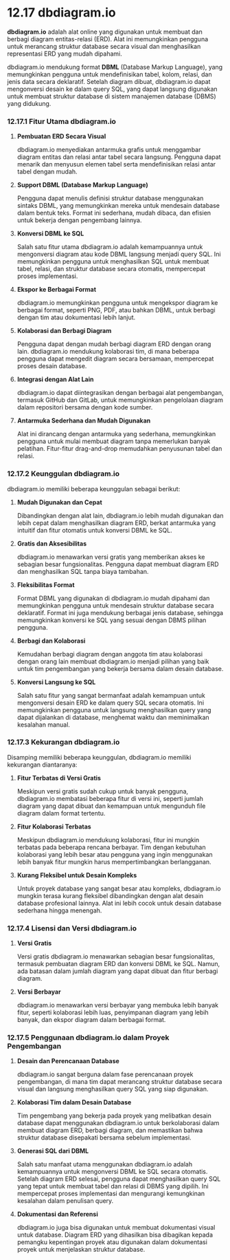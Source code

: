 # 12.17 **dbdiagram.io**

**dbdiagram.io** adalah alat online yang digunakan untuk membuat dan berbagi diagram entitas-relasi (ERD). Alat ini memungkinkan pengguna untuk merancang struktur database secara visual dan menghasilkan representasi ERD yang mudah dipahami. 

dbdiagram.io mendukung format **DBML** (Database Markup Language), yang memungkinkan pengguna untuk mendefinisikan tabel, kolom, relasi, dan jenis data secara deklaratif. Setelah diagram dibuat, dbdiagram.io dapat mengonversi desain ke dalam query SQL, yang dapat langsung digunakan untuk membuat struktur database di sistem manajemen database (DBMS) yang didukung.

### **12.17.1 Fitur Utama dbdiagram.io**

1. **Pembuatan ERD Secara Visual**
    
    dbdiagram.io menyediakan antarmuka grafis untuk menggambar diagram entitas dan relasi antar tabel secara langsung. Pengguna dapat menarik dan menyusun elemen tabel serta mendefinisikan relasi antar tabel dengan mudah.
    
2. **Support DBML (Database Markup Language)**
    
    Pengguna dapat menulis definisi struktur database menggunakan sintaks DBML, yang memungkinkan mereka untuk mendesain database dalam bentuk teks. Format ini sederhana, mudah dibaca, dan efisien untuk bekerja dengan pengembang lainnya.
    
3. **Konversi DBML ke SQL**
    
    Salah satu fitur utama dbdiagram.io adalah kemampuannya untuk mengonversi diagram atau kode DBML langsung menjadi query SQL. Ini memungkinkan pengguna untuk menghasilkan SQL untuk membuat tabel, relasi, dan struktur database secara otomatis, mempercepat proses implementasi.
    
4. **Ekspor ke Berbagai Format**
    
    dbdiagram.io memungkinkan pengguna untuk mengekspor diagram ke berbagai format, seperti PNG, PDF, atau bahkan DBML, untuk berbagi dengan tim atau dokumentasi lebih lanjut.
    
5. **Kolaborasi dan Berbagi Diagram**
    
    Pengguna dapat dengan mudah berbagi diagram ERD dengan orang lain. dbdiagram.io mendukung kolaborasi tim, di mana beberapa pengguna dapat mengedit diagram secara bersamaan, mempercepat proses desain database.
    
6. **Integrasi dengan Alat Lain**
    
    dbdiagram.io dapat diintegrasikan dengan berbagai alat pengembangan, termasuk GitHub dan GitLab, untuk memungkinkan pengelolaan diagram dalam repositori bersama dengan kode sumber.
    
7. **Antarmuka Sederhana dan Mudah Digunakan**
    
    Alat ini dirancang dengan antarmuka yang sederhana, memungkinkan pengguna untuk mulai membuat diagram tanpa memerlukan banyak pelatihan. Fitur-fitur drag-and-drop memudahkan penyusunan tabel dan relasi.
    

### **12.17.2 Keunggulan dbdiagram.io**

dbdiagram.io memiliki beberapa keunggulan sebagai berikut:

1. **Mudah Digunakan dan Cepat**
    
    Dibandingkan dengan alat lain, dbdiagram.io lebih mudah digunakan dan lebih cepat dalam menghasilkan diagram ERD, berkat antarmuka yang intuitif dan fitur otomatis untuk konversi DBML ke SQL.
    
2. **Gratis dan Aksesibilitas**
    
    dbdiagram.io menawarkan versi gratis yang memberikan akses ke sebagian besar fungsionalitas. Pengguna dapat membuat diagram ERD dan menghasilkan SQL tanpa biaya tambahan.
    
3. **Fleksibilitas Format**
    
    Format DBML yang digunakan di dbdiagram.io mudah dipahami dan memungkinkan pengguna untuk mendesain struktur database secara deklaratif. Format ini juga mendukung berbagai jenis database, sehingga memungkinkan konversi ke SQL yang sesuai dengan DBMS pilihan pengguna.
    
4. **Berbagi dan Kolaborasi**
    
    Kemudahan berbagi diagram dengan anggota tim atau kolaborasi dengan orang lain membuat dbdiagram.io menjadi pilihan yang baik untuk tim pengembangan yang bekerja bersama dalam desain database.
    
5. **Konversi Langsung ke SQL**
    
    Salah satu fitur yang sangat bermanfaat adalah kemampuan untuk mengonversi desain ERD ke dalam query SQL secara otomatis. Ini memungkinkan pengguna untuk langsung menghasilkan query yang dapat dijalankan di database, menghemat waktu dan meminimalkan kesalahan manual.
    

### **12.17.3 Kekurangan dbdiagram.io**

Disamping memiliki beberapa keunggulan, dbdiagram.io memiliki kekurangan diantaranya:

1. **Fitur Terbatas di Versi Gratis**
    
    Meskipun versi gratis sudah cukup untuk banyak pengguna, dbdiagram.io membatasi beberapa fitur di versi ini, seperti jumlah diagram yang dapat dibuat dan kemampuan untuk mengunduh file diagram dalam format tertentu.
    
2. **Fitur Kolaborasi Terbatas**
    
    Meskipun dbdiagram.io mendukung kolaborasi, fitur ini mungkin terbatas pada beberapa rencana berbayar. Tim dengan kebutuhan kolaborasi yang lebih besar atau pengguna yang ingin menggunakan lebih banyak fitur mungkin harus mempertimbangkan berlangganan.
    
3. **Kurang Fleksibel untuk Desain Kompleks**
    
    Untuk proyek database yang sangat besar atau kompleks, dbdiagram.io mungkin terasa kurang fleksibel dibandingkan dengan alat desain database profesional lainnya. Alat ini lebih cocok untuk desain database sederhana hingga menengah.
    

### **12.17.4 Lisensi dan Versi dbdiagram.io**

1. **Versi Gratis**
    
    Versi gratis dbdiagram.io menawarkan sebagian besar fungsionalitas, termasuk pembuatan diagram ERD dan konversi DBML ke SQL. Namun, ada batasan dalam jumlah diagram yang dapat dibuat dan fitur berbagi diagram.
    
2. **Versi Berbayar**
    
    dbdiagram.io menawarkan versi berbayar yang membuka lebih banyak fitur, seperti kolaborasi lebih luas, penyimpanan diagram yang lebih banyak, dan ekspor diagram dalam berbagai format.
    

### **12.17.5 Penggunaan dbdiagram.io dalam Proyek Pengembangan**

1. **Desain dan Perencanaan Database**
    
    dbdiagram.io sangat berguna dalam fase perencanaan proyek pengembangan, di mana tim dapat merancang struktur database secara visual dan langsung menghasilkan query SQL yang siap digunakan.
    
2. **Kolaborasi Tim dalam Desain Database**
    
    Tim pengembang yang bekerja pada proyek yang melibatkan desain database dapat menggunakan dbdiagram.io untuk berkolaborasi dalam membuat diagram ERD, berbagi diagram, dan memastikan bahwa struktur database disepakati bersama sebelum implementasi.
    
3. **Generasi SQL dari DBML**
    
    Salah satu manfaat utama menggunakan dbdiagram.io adalah kemampuannya untuk mengonversi DBML ke SQL secara otomatis. Setelah diagram ERD selesai, pengguna dapat menghasilkan query SQL yang tepat untuk membuat tabel dan relasi di DBMS yang dipilih. Ini mempercepat proses implementasi dan mengurangi kemungkinan kesalahan dalam penulisan query.
    
4. **Dokumentasi dan Referensi**
    
    dbdiagram.io juga bisa digunakan untuk membuat dokumentasi visual untuk database. Diagram ERD yang dihasilkan bisa dibagikan kepada pemangku kepentingan proyek atau digunakan dalam dokumentasi proyek untuk menjelaskan struktur database.